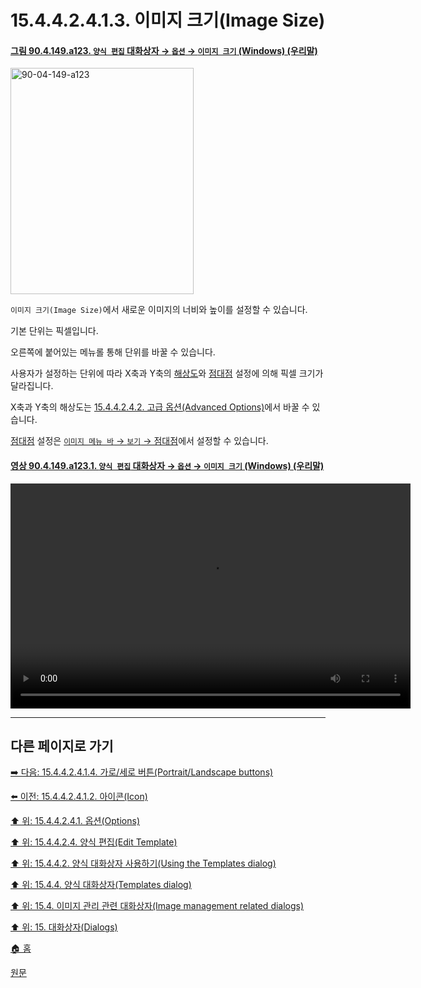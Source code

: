 # 15.4.4.2.4.1.3. 이미지 크기(Image Size)

<a id="90-04-149-a123"></a>

#### [그림 90.4.149.a123. `양식 편집` 대화상자 → `옵션` → `이미지 크기` (Windows) (우리말)](./90-04-0149-edit_template.md#90-04-149-a123)
<img width="293" height="362" alt="90-04-149-a123" src="https://github.com/user-attachments/assets/00fa17de-f8be-4595-a534-6e5b85c9cb36" />

`이미지 크기(Image Size)`에서 새로운 이미지의 너비와 높이를 설정할 수 있습니다.

기본 단위는 픽셀입니다.

오른쪽에 붙어있는 메뉴롤 통해 단위를 바꿀 수 있습니다.

사용자가 설정하는 단위에 따라 X축과 Y축의 [해상도](./19-glossaryx-resolution.md)와 [점대점](./16-05-04-00-dot-for-dot.md) 설정에 의해 픽셀 크기가 달라집니다.

X축과 Y축의 해상도는 [15.4.4.2.4.2. 고급 옵션(Advanced Options)](./15-04-04-02-04-02-00-advanced_options.md)에서 바꿀 수 있습니다.

[점대점](./16-05-04-00-dot-for-dot.md) 설정은 [`이미지 메뉴 바` → `보기` → 점대점](./16-05-04-00-dot-for-dot.md)에서 설정할 수 있습니다.

<a id="90-04-149-a123-01"></a>

#### [영상 90.4.149.a123.1. `양식 편집` 대화상자 → `옵션` → `이미지 크기` (Windows) (우리말)](./90-04-0149-edit_template.md#90-04-149-a123-01)
<video controls="controls" width="640" height="360" src="https://github.com/user-attachments/assets/2b27a2ce-aae6-4434-a715-f216f5fab70c"></video>

***

## 다른 페이지로 가기

[➡️ 다음: 15.4.4.2.4.1.4. 가로/세로 버튼(Portrait/Landscape buttons)](./15-04-04-02-04-01-04-portrait_n_landscape.md)

[⬅️ 이전: 15.4.4.2.4.1.2. 아이콘(Icon)](./15-04-04-02-04-01-02-icon.md)

[⬆️ 위: 15.4.4.2.4.1. 옵션(Options)](./15-04-04-02-04-01-00-options.md)

[⬆️ 위: 15.4.4.2.4. 양식 편집(Edit Template)](./15-04-04-02-04-00-edit_template.md)

[⬆️ 위: 15.4.4.2. 양식 대화상자 사용하기(Using the Templates dialog)](./15-04-04-02-00-using_the_templates_dialog.md)

[⬆️ 위: 15.4.4. 양식 대화상자(Templates dialog)](./15-04-04-00-templates-dialog.md)

[⬆️ 위: 15.4. 이미지 관리 관련 대화상자(Image management related dialogs)](./15-04-00-image-management-related-dialogs.md)

[⬆️ 위: 15. 대화상자(Dialogs)](./15-00-dialogs.md)

[🏠 홈](./00-home.md)

[원문](https://docs.gimp.org/2.10/ko/gimp-template-dialog.html#edit-template-dialog)